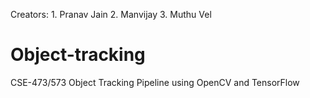 Creators:
    1. Pranav Jain
    2. Manvijay
    3. Muthu Vel

# Object-tracking
CSE-473/573 Object Tracking Pipeline using OpenCV and TensorFlow
